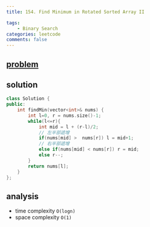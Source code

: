 ```yaml
---
title: 154. Find Minimum in Rotated Sorted Array II

tags:  
    - Binary Search
categories: leetcode
comments: false
---
```


## [problem](https://leetcode.com/problems/find-minimum-in-rotated-sorted-array-ii/)


## solution
```c++
class Solution {
public:
    int findMin(vector<int>& nums) {
        int l=0, r = nums.size()-1;
        while(l<=r){
            int mid = l + (r-l)/2;
            // 左半部遞增
            if(nums[mid] >  nums[r]) l = mid+1;
            // 右半部遞增
            else if(nums[mid] < nums[r]) r = mid;
            else r--;
        }
        return nums[l];
    }
};
```


## analysis
- time complexity `O(logn)`
- space complexity `O(1)`